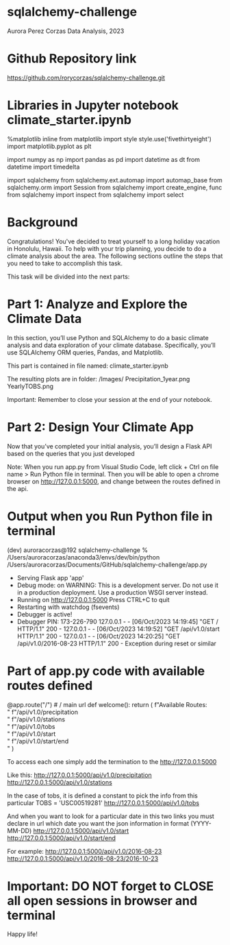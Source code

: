 # sqlalchemy-challenge

Aurora Perez Corzas
Data Analysis, 2023

# Github Repository link 

https://github.com/rorycorzas/sqlalchemy-challenge.git


# Libraries in Jupyter notebook climate_starter.ipynb

%matplotlib inline
from matplotlib import style
style.use('fivethirtyeight')
import matplotlib.pyplot as plt

import numpy as np
import pandas as pd
import datetime as dt
from datetime import timedelta


import sqlalchemy
from sqlalchemy.ext.automap import automap_base
from sqlalchemy.orm import Session
from sqlalchemy import create_engine, func
from sqlalchemy import inspect
from sqlalchemy import select

# Background

Congratulations! You've decided to treat yourself to a long holiday vacation in Honolulu, Hawaii. To help with your trip planning, you decide to do a climate analysis about the area. The following sections outline the steps that you need to take to accomplish this task. 

This task will be divided into the next parts:

# Part 1: Analyze and Explore the Climate Data

In this section, you’ll use Python and SQLAlchemy to do a basic climate analysis and data exploration of your climate database. Specifically, you’ll use SQLAlchemy ORM queries, Pandas, and Matplotlib.

This part is contained in file named: climate_starter.ipynb

The resulting plots are in folder:  /Images/
Precipitation_1year.png
YearlyTOBS.png

Important: Remember to close your session at the end of your notebook.

# Part 2: Design Your Climate App

Now that you’ve completed your initial analysis, you’ll design a Flask API based on the queries that you just developed

Note: When you run app.py from Visual Studio Code, left click + Ctrl on file name > Run Python file in terminal. Then you will be able to open a chrome browser on http://127.0.0.1:5000, and change between the 
routes defined in the api. 

# Output when you Run Python file in terminal

(dev) auroracorzas@192 sqlalchemy-challenge % /Users/auroracorzas/anaconda3/envs/dev/bin/python /Users/auroracorzas/Documents/GitHub/sqlalchemy-challenge/app.py
 * Serving Flask app 'app'
 * Debug mode: on
WARNING: This is a development server. Do not use it in a production deployment. Use a production WSGI server instead.
 * Running on http://127.0.0.1:5000
Press CTRL+C to quit
 * Restarting with watchdog (fsevents)
 * Debugger is active!
 * Debugger PIN: 173-226-790
127.0.0.1 - - [06/Oct/2023 14:19:45] "GET / HTTP/1.1" 200 -
127.0.0.1 - - [06/Oct/2023 14:19:52] "GET /api/v1.0/start HTTP/1.1" 200 -
127.0.0.1 - - [06/Oct/2023 14:20:25] "GET /api/v1.0/2016-08-23 HTTP/1.1" 200 -
Exception during reset or similar

# Part of app.py code with available routes defined

@app.route("/") # / main url
def welcome():
    return (
        f"Available Routes:<br/>"
        f"/api/v1.0/precipitation<br/>"
        f"/api/v1.0/stations<br/>"
        f"/api/v1.0/tobs<br/>"
        f"/api/v1.0/start<br/>"
        f"/api/v1.0/start/end<br/>"
    )

To access each one simply add the termination to the http://127.0.0.1:5000

Like this:
http://127.0.0.1:5000/api/v1.0/precipitation
http://127.0.0.1:5000/api/v1.0/stations

In the case of tobs, it is defined a constant to pick the info from this particular TOBS = 'USC00519281'
http://127.0.0.1:5000/api/v1.0/tobs

And when you want to look for a particular date in this two links you must declare in url which date you want the json information in format (YYYY-MM-DD)
http://127.0.0.1:5000/api/v1.0/start
http://127.0.0.1:5000/api/v1.0/start/end

For example: 
http://127.0.0.1:5000/api/v1.0/2016-08-23
http://127.0.0.1:5000/api/v1.0/2016-08-23/2016-10-23

# Important: DO NOT forget to CLOSE all open sessions in browser and terminal

Happy life!





